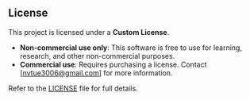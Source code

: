 ## License

This project is licensed under a **Custom License**.

- **Non-commercial use only**: This software is free to use for learning, research, and other non-commercial purposes.
- **Commercial use**: Requires purchasing a license. Contact [nvtue3006@gmail.com] for more information.

Refer to the [LICENSE](./LICENSE) file for full details.



